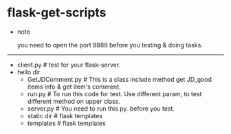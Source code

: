 # flask-get-scripts


* note
	
	you need to open the port 8888 before you testing & doing tasks.

---

* client.py # test for your flask-server.
* hello dir 
	+ GetJDComment.py # This is a class include method get JD_good items info & get item's comment.
	+ run.py # To run this code for test. Use different param, to test different method on upper class.
	+ server.py # You need to run this py. before you test.
	+ static dir # flask templates  
	+ templates # flask templates

